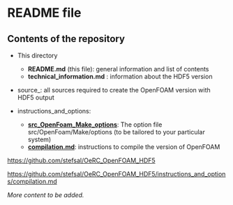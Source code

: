 # README file

## Contents of the repository

* This directory
  * __README.md__ (this file): general information and list of contents
  * __technical_information.md__ : information about the HDF5 version

* source_: all sources required to create the OpenFOAM version with HDF5 output

* instructions_and_options:
  *  [__src\_OpenFoam\_Make\_options__](https://github.com/stefsal/OeRC_OpenFOAM_HDF5/blob/master/instructions_and_options/src_OpenFoam_Make_options): The option file src/OpenFoam/Make/options (to be tailored to your particular system)
  * [__compilation.md__](https://github.com/stefsal/OeRC_OpenFOAM_HDF5/blob/master/instructions_and_options/compilation.md): instructions to compile the version of OpenFOAM


https://github.com/stefsal/OeRC_OpenFOAM_HDF5

https://github.com/stefsal/OeRC_OpenFOAM_HDF5/instructions_and_options/compilation.md


*More content to be added.*
